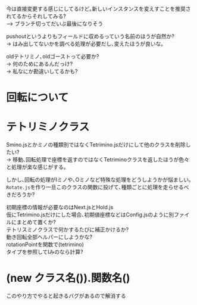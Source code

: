 今は直接変更する感じにしてるけど｡新しいインスタンスを変えすことを推奨されてるからそれしてみる?  
--> ブランチ切ってだいぶ最後になりそう

pushoutというよりもフィールドに収めるっていう名前のほうが自然か?  
-> はみ出してないかを調べる処理が必要だし､変えたほうが良いな｡

oldテトリミノ､oldゴーストって必要か?  
-> 何のためにあるんだっけ?  
-> 私なにか勘違いしてるかも?  

# 回転について

# テトリミノクラス
Smino.jsとかミノの種類別ではなくTetrimino.jsだけにして他のクラスを削除したい?  
-> 移動､回転処理で座標を返すのではなくTetriminoクラスを返したほうが色々と処理が楽な感じがする｡  

しかし､回転の処理がIミノや､Oミノなど特殊な処理をどうしようかが悩ましい｡  
`Rotate.js`を作り一旦このクラスの関数に投げて､種類ごとに処理を走らせるべきだろうか?  

初期座標の情報が必要なのはNext.jsとHold.js  
仮にTetrimino.jsだけにした場合､初期値座標などはConfig.jsのように別ファイルにまとめて置くか?  
テトリスミノクラスで何かするたびに補正かけるか?  
動き回転全部ヘルパーにしようかな?  
rotationPointを関数で(tetrimino)  
タイプを参照してIみのなら計算?  

# (new クラス名()).関数名()
このやり方でやると起きるバグがあるので解消する